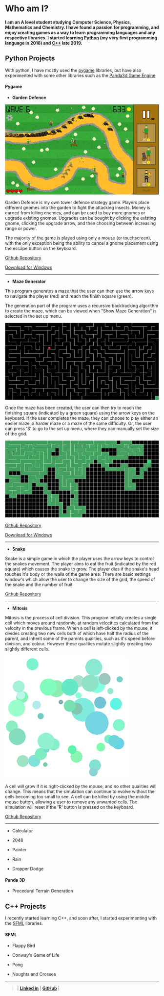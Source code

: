 # Who am I?

**I am an A level student studying Computer Science, Physics, Mathematics and Chemistry. I have found a passion for programming, and enjoy creating games as a way to learn programming languages and any respective libraries. I started learning [Python](#python-projects) (my very first programming language in 2018) and [C++](#c-projects) late 2019.**

## Python Projects

With python, I have mostly used the [pygame](#pygame) libraries, but have also experimented with some other libraries such as the [Panda3d Game Engine](#panda-3d).

#### Pygame

- **Garden Defence**

![An in-game screen shot](/ProgramRepos/Pygame-GardenDefence/GardenDefenceFiles/Images/ScreenShotForGithubPages-shrunk.png)

Garden Defence is my own tower defence strategy game. Players place different gnomes into the garden to fight the attacking insects. Money is earned from killing enemies, and can be used to buy more gnomes or upgrade existing gnomes. Upgrades can be bought by clicking the existing gnome, clicking the upgrade arrow, and then choosing between increasing range or power.

The majority of the game is played using only a mouse (or touchscreen), with the only exception being the ability to cancel a gnome placement using the escape button on the keyboard.

[Github Repository](https://github.com/owenpauptit/pygame-gardendefence)

[Download for Windows](/ProgramRepos/Pygame-GardenDefence/GardenDefence.zip?raw=true "Zip file download for Garden Defence")

---

- **Maze Generator**

This program generates a maze that the user can then use the arrow keys to navigate the player (red) and reach the finish square (green).

The generation part of the program uses a recursive backtracking algorithm to create the maze, which can be viewed when "Show Maze Generation" is selected in the set up menu. 

![The Recursive Backtracking Algorithm](/ProgramRepos/Pygame-MazeGenerator/MazeGeneratorFiles/PlayingScreenShot-shrunk.png)

Once the maze has been created, the user can then try to reach the finishing square (indicated by a green square) using the arrow keys on the keyboard. If the user completes the maze, they can choose to play either an easier maze, a harder maze or a maze of the same difficulty. Or, the user can press 'S' to go to the set up menu, where they can manually set the size of the grid.

![The playing screen, red square = player, green square = finish](/ProgramRepos/Pygame-MazeGenerator/MazeGeneratorFiles/GenerationScreenShot-shrunk.png)

[Github Repository](https://github.com/owenpauptit/pygame-mazegenerator)

[Download for Windows](/ProgramRepos/Pygame-MazeGenerator/MazeGenerator.zip?raw=true "zip file download for the Maze Generator")

---

- **Snake**

Snake is a simple game in which the player uses the arrow keys to control the snakes movement. The player aims to eat the fruit (indicated by the red square) which causes the snake to grow. The player dies if the snake's head touches it's body or the walls of the game area. There are basic settings window's which allow the user to change the size of the grid, the speed of the snake and the number of fruit.

[Github Repository](https://github.com/owenpauptit/Pygame-snake)

---

- **Mitosis**

Mitosis is the process of cell division. This program initially creates a single cell which moves around randomly, at random velocities calculated from the velocity in the previous frame. When a cell is left-clicked by the mouse, it divides creating two new cells both of which have half the radius of the parent, and inherit some of the parents qualities, such as it's speed before division, and colour. However these qualities mutate slightly creating two slightly different cells.

![Screenshot of mitosis simulation/game](/ProgramRepos/Pygame-Mitosis/MitosisFiles/screenshot.png)

A cell will grow if it is right-clicked by the mouse, and no other qualities will change. This means that the simulation can continue to evolve without the cells becoming too small to see. A cell can be killed by using the middle mouse button, allowing a user to remove any unwanted cells. The simulation will reset if the 'R' button is pressed on the keyboard.

[Github Repository](https://github.com/owenpauptit/pygame-mitosis)

---

- Calculator

- 2048

- Painter

- Rain

- Dropper Dodge

#### Panda 3D

- Procedural Terrain Generation

## C++ Projects

I recently started learning C++, and soon after, I started experimenting with the [SFML](#sfml) libraries.

#### SFML

- Flappy Bird

- Conway's Game of Life

- Pong

- Noughts and Crosses

***  
  
  
>
>
> | **[Linked in](https://linkedin.com/in/owen-pauptit/)** | **[GitHub](https://github.com/owenpauptit/)** |
>
